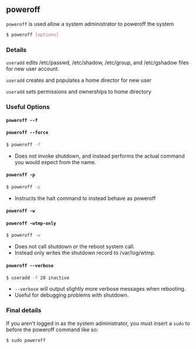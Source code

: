 ---
---

poweroff
--------

`poweroff` is used allow a system administrator to poweroff the system

~~~ bash
$ poweroff [options]
~~~


<!--more-->

### Details
`useradd` edits /etc/passwd, /etc/shadow, /etc/group, and /etc/gshadow files for new user account.

`useradd` creates and populates a home director for new user

`useradd` sets permissions and ownerships to home directory


### Useful Options

#### `poweroff --f`
#### `poweroff --force`

~~~bash
$ poweroff -f
~~~

 * Does not invoke shutdown, and instead performs the actual command you would expect from the name.

 
 
#### `poweroff -p`

~~~bash
$ poweroff -p
~~~

 * Instructs the halt command to instead behave as poweroff


#### `poweroff -w`
#### `poweroff -wtmp-only`

~~~bash
$ poweroff -w

~~~

 * Does not call shutdown or the reboot system call.
 * Instead only writes the shutdown record to /var/log/wtmp.

 

#### `poweroff --verbose`

~~~bash
$ useradd -f 20 inactive	
~~~

 * `--verbose` will output slightly more verbose messages when rebooting.
 * Useful for debugging problems with shutdown.
 

### Final details
If you aren't logged in as the system administrator, you must insert a `sudo` to before the poweroff command like so:

~~~bash
$ sudo poweroff
~~~
